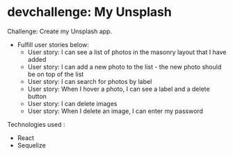 # devchallenge: My Unsplash

Challenge: Create my Unsplash app.
* Fulfill user stories below:
  * User story: I can see a list of photos in the masonry layout that I have added
  * User story: I can add a new photo to the list - the new photo should be on top of the list
  * User story: I can search for photos by label
  * User story: When I hover a photo, I can see a label and a delete button
  * User story: I can delete images
  * User story: When I delete an image, I can enter my password

Technologies used : 

* React
* Sequelize 
